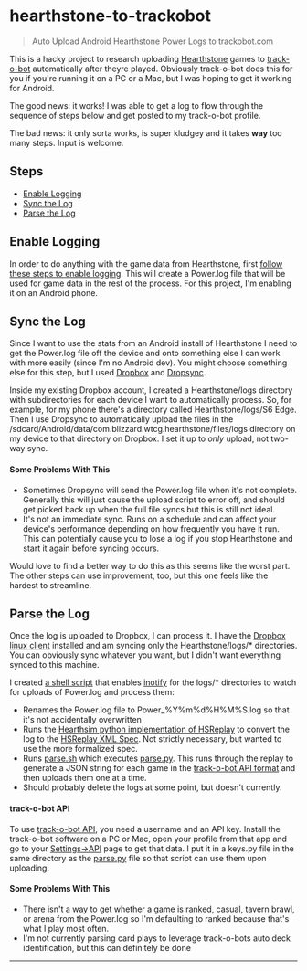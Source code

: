 # hearthstone-to-trackobot

>Auto Upload Android Hearthstone Power Logs to trackobot.com

This is a hacky project to research uploading [Hearthstone](http://playhearthstone.com) games to [track-o-bot](https://trackobot.com) automatically after theyre played. Obviously track-o-bot does this for you if you're running it on a PC or a Mac, but I was hoping to get it working for Android.

The good news: it works! I was able to get a log to flow through the sequence of steps below and get posted to my track-o-bot profile.

The bad news: it only sorta works, is super kludgey and it takes **way** too many steps. Input is welcome.

## Steps

 + [Enable Logging](#enable-logging)
 + [Sync the Log](#sync-the-log)
 + [Parse the Log](#parse-the-log)

## Enable Logging

In order to do anything with the game data from Hearthstone, first [follow these steps to enable logging](https://github.com/jleclanche/fireplace/wiki/How-to-enable-logging). This will create a Power.log file that will be used for game data in the rest of the process. For this project, I'm enabling it on an Android phone.

## Sync the Log

Since I want to use the stats from an Android install of Hearthstone I need to get the Power.log file off the device and onto something else I can work with more easily (since I'm no Android dev). You might choose something else for this step, but I used [Dropbox](https://dropbox.com) and [Dropsync](https://play.google.com/store/apps/details?id=com.ttxapps.dropsync).

Inside my existing Dropbox account, I created a Hearthstone/logs directory with subdirectories for each device I want to automatically process. So, for example, for my phone there's a directory called Hearthstone/logs/S6 Edge. Then I use Dropsync to automatically upload the files in the /sdcard/Android/data/com.blizzard.wtcg.hearthstone/files/logs directory on my device to that directory on Dropbox. I set it up to *only* upload, not two-way sync.

#### Some Problems With This
 + Sometimes Dropsync will send the Power.log file when it's not complete. Generally this will just cause the upload script to error off, and should get picked back up when the full file syncs but this is still not ideal.
 + It's not an immediate sync. Runs on a schedule and can affect your device's performance depending on how frequently you have it run. This can potentially cause you to lose a log if you stop Hearthstone and start it again before syncing occurs.

Would love to find a better way to do this as this seems like the worst part. The other steps can use improvement, too, but this one feels like the hardest to streamline.

## Parse the Log

Once the log is uploaded to Dropbox, I can process it. I have the [Dropbox linux client](https://www.dropbox.com/install?os=lnx) installed and am syncing only the Hearthstone/logs/* directories. You can obviously sync whatever you want, but I didn't want everything synced to this machine.

I created [a shell script](power_cycle.sh) that enables [inotify](https://en.wikipedia.org/wiki/Inotify) for the logs/* directories to watch for uploads of Power.log and process them:

 + Renames the Power.log file to Power_%Y%m%d%H%M%S.log so that it's not accidentally overwritten
 + Runs the [Hearthsim python implementation of HSReplay](https://github.com/hearthsim/hsreplay) to convert the log to the [HSReplay XML Spec](http://hearthsim.info/hsreplay/). Not strictly necessary, but wanted to use the more formalized spec.
 + Runs [parse.sh](parse.sh) which executes [parse.py](parse.py). This runs through the replay to generate a JSON string for each game in the [track-o-bot API format](https://gist.github.com/stevschmid/120adcbc5f1f7cb31bc5) and then uploads them one at a time.
 + Should probably delete the logs at some point, but doesn't currently.
  
#### track-o-bot API
 
To use [track-o-bot API](https://gist.github.com/stevschmid/120adcbc5f1f7cb31bc5), you need a username and an API key. Install the track-o-bot software on a PC or Mac, open your profile from that app and go to your [Settings->API](https://trackobot.com/profile/settings/api) page to get that data. I put it in a keys.py file in the same directory as the [parse.py](parse.py) file so that script can use them upon uploading.

#### Some Problems With This
 + There isn't a way to get whether a game is ranked, casual, tavern brawl, or arena from the Power.log so I'm defaulting to ranked because that's what I play most often.
 + I'm not currently parsing card plays to leverage track-o-bots auto deck identification, but this can definitely be done
 
---
 

